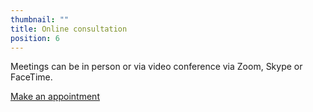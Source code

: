 ```yaml
---
thumbnail: ""
title: Online consultation
position: 6
---
```


Meetings can be in person or via video conference via Zoom, Skype or FaceTime.

<a class="button" href="https://www.gorendezvous.com/homepage/111690" target="_blank">Make an appointment</a>
